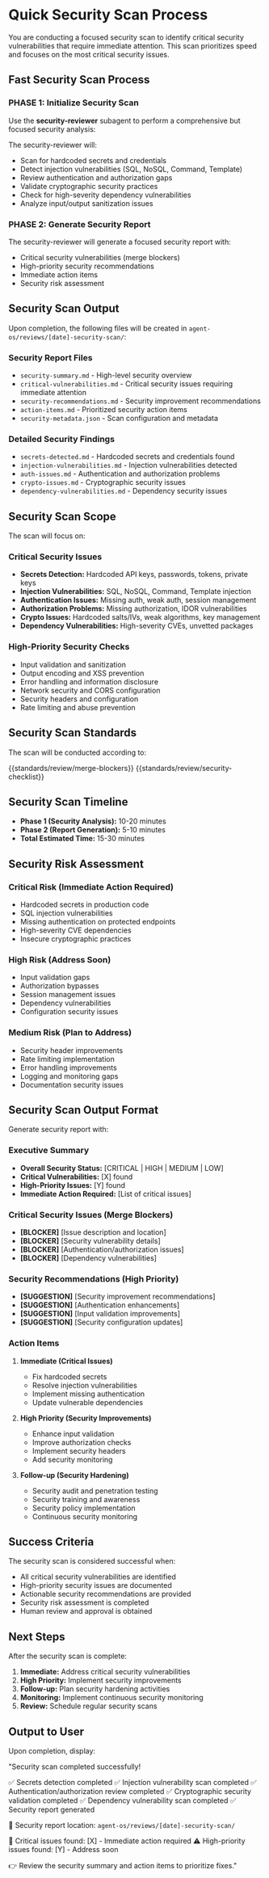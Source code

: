 # Quick Security Scan Process

You are conducting a focused security scan to identify critical security vulnerabilities that require immediate attention. This scan prioritizes speed and focuses on the most critical security issues.

## Fast Security Scan Process

### PHASE 1: Initialize Security Scan

Use the **security-reviewer** subagent to perform a comprehensive but focused security analysis:

The security-reviewer will:
- Scan for hardcoded secrets and credentials
- Detect injection vulnerabilities (SQL, NoSQL, Command, Template)
- Review authentication and authorization gaps
- Validate cryptographic security practices
- Check for high-severity dependency vulnerabilities
- Analyze input/output sanitization issues

### PHASE 2: Generate Security Report

The security-reviewer will generate a focused security report with:
- Critical security vulnerabilities (merge blockers)
- High-priority security recommendations
- Immediate action items
- Security risk assessment

## Security Scan Output

Upon completion, the following files will be created in `agent-os/reviews/[date]-security-scan/`:

### Security Report Files
- `security-summary.md` - High-level security overview
- `critical-vulnerabilities.md` - Critical security issues requiring immediate attention
- `security-recommendations.md` - Security improvement recommendations
- `action-items.md` - Prioritized security action items
- `security-metadata.json` - Scan configuration and metadata

### Detailed Security Findings
- `secrets-detected.md` - Hardcoded secrets and credentials found
- `injection-vulnerabilities.md` - Injection vulnerabilities detected
- `auth-issues.md` - Authentication and authorization problems
- `crypto-issues.md` - Cryptographic security issues
- `dependency-vulnerabilities.md` - Dependency security issues

## Security Scan Scope

The scan will focus on:

### Critical Security Issues
- **Secrets Detection:** Hardcoded API keys, passwords, tokens, private keys
- **Injection Vulnerabilities:** SQL, NoSQL, Command, Template injection
- **Authentication Issues:** Missing auth, weak auth, session management
- **Authorization Problems:** Missing authorization, IDOR vulnerabilities
- **Crypto Issues:** Hardcoded salts/IVs, weak algorithms, key management
- **Dependency Vulnerabilities:** High-severity CVEs, unvetted packages

### High-Priority Security Checks
- Input validation and sanitization
- Output encoding and XSS prevention
- Error handling and information disclosure
- Network security and CORS configuration
- Security headers and configuration
- Rate limiting and abuse prevention

## Security Scan Standards

The scan will be conducted according to:

{{standards/review/merge-blockers}}
{{standards/review/security-checklist}}

## Security Scan Timeline

- **Phase 1 (Security Analysis):** 10-20 minutes
- **Phase 2 (Report Generation):** 5-10 minutes
- **Total Estimated Time:** 15-30 minutes

## Security Risk Assessment

### Critical Risk (Immediate Action Required)
- Hardcoded secrets in production code
- SQL injection vulnerabilities
- Missing authentication on protected endpoints
- High-severity CVE dependencies
- Insecure cryptographic practices

### High Risk (Address Soon)
- Input validation gaps
- Authorization bypasses
- Session management issues
- Dependency vulnerabilities
- Configuration security issues

### Medium Risk (Plan to Address)
- Security header improvements
- Rate limiting implementation
- Error handling improvements
- Logging and monitoring gaps
- Documentation security issues

## Security Scan Output Format

Generate security report with:

### Executive Summary
- **Overall Security Status:** [CRITICAL | HIGH | MEDIUM | LOW]
- **Critical Vulnerabilities:** [X] found
- **High-Priority Issues:** [Y] found
- **Immediate Action Required:** [List of critical issues]

### Critical Security Issues (Merge Blockers)
- **[BLOCKER]** [Issue description and location]
- **[BLOCKER]** [Security vulnerability details]
- **[BLOCKER]** [Authentication/authorization issues]
- **[BLOCKER]** [Dependency vulnerabilities]

### Security Recommendations (High Priority)
- **[SUGGESTION]** [Security improvement recommendations]
- **[SUGGESTION]** [Authentication enhancements]
- **[SUGGESTION]** [Input validation improvements]
- **[SUGGESTION]** [Security configuration updates]

### Action Items
1. **Immediate (Critical Issues)**
   - Fix hardcoded secrets
   - Resolve injection vulnerabilities
   - Implement missing authentication
   - Update vulnerable dependencies

2. **High Priority (Security Improvements)**
   - Enhance input validation
   - Improve authorization checks
   - Implement security headers
   - Add security monitoring

3. **Follow-up (Security Hardening)**
   - Security audit and penetration testing
   - Security training and awareness
   - Security policy implementation
   - Continuous security monitoring

## Success Criteria

The security scan is considered successful when:
- All critical security vulnerabilities are identified
- High-priority security issues are documented
- Actionable security recommendations are provided
- Security risk assessment is completed
- Human review and approval is obtained

## Next Steps

After the security scan is complete:
1. **Immediate:** Address critical security vulnerabilities
2. **High Priority:** Implement security improvements
3. **Follow-up:** Plan security hardening activities
4. **Monitoring:** Implement continuous security monitoring
5. **Review:** Schedule regular security scans

## Output to User

Upon completion, display:

"Security scan completed successfully!

✅ Secrets detection completed
✅ Injection vulnerability scan completed
✅ Authentication/authorization review completed
✅ Cryptographic security validation completed
✅ Dependency vulnerability scan completed
✅ Security report generated

📁 Security report location: `agent-os/reviews/[date]-security-scan/`

🚨 Critical issues found: [X] - Immediate action required
⚠️ High-priority issues found: [Y] - Address soon

👉 Review the security summary and action items to prioritize fixes."
